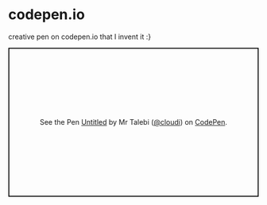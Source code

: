# codepen.io
creative pen on codepen.io that I invent it :}

<p class="codepen" data-height="300" data-theme-id="dark" data-default-tab="result" data-slug-hash="XWMWrjR" data-user="cloudi" style="height: 300px; box-sizing: border-box; display: flex; align-items: center; justify-content: center; border: 2px solid; margin: 1em 0; padding: 1em;">
  <span>See the Pen <a href="https://codepen.io/cloudi/pen/XWMWrjR">
  Untitled</a> by Mr Talebi (<a href="https://codepen.io/cloudi">@cloudi</a>)
  on <a href="https://codepen.io">CodePen</a>.</span>
</p>
<script async src="https://cpwebassets.codepen.io/assets/embed/ei.js"></script>
